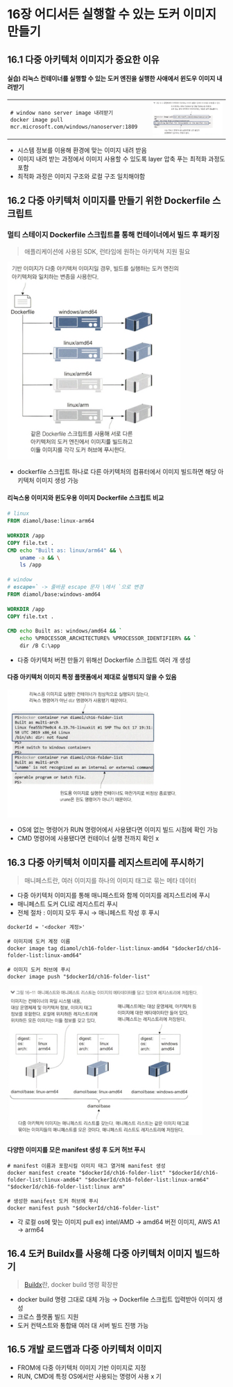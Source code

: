 # 16장 어디서든 실행할 수 있는 도커 이미지 만들기

## 16.1 다중 아키텍처 이미지가 중요한 이유

#### 실습) 리눅스 컨테이너를 실행할 수 있는 도커 엔진을 실행한 사애에서 윈도우 이미지 내려받기

<table>
<tr>
<td>

```shell
# window nano server image 내려받기
docker image pull mcr.microsoft.com/windows/nanoserver:1809
```
</td>
<td>
<img src="./img/1.png" alt="" />
</td>
</tr>
</table>

- 시스템 정보를 이용해 환경에 맞는 이미지 내려 받음
- 이미지 내려 받는 과정에서 이미지 사용할 수 있도록 layer 압축 푸는 최적화 과정도 포함
- 최적화 과정은 이미지 구조와 로컬 구조 일치해야함

## 16.2 다중 아키텍처 이미지를 만들기 위한 Dockerfile 스크립트

### 멀티 스테이지 Dockerfile 스크립트를 통해 컨테이너에서 빌드 후 패키징

> 애플리케이션에 사용된 SDK, 런타임에 원하는 아키텍쳐 지원 필요

<img src="./img/2.png" alt="" width="400"/>

- dockerfile 스크립트 하나로 다른 아키텍처의 컴퓨터에서 이미지 빌드하면 해당 아키텍처 이미지 생성 가능

#### 리눅스용 이미지와 윈도우용 이미지 Dockerfile 스크립트 비교

```dockerfile
# linux
FROM diamol/base:linux-arm64

WORKDIR /app
COPY file.txt .
CMD echo "Built as: linux/arm64" && \
    uname -a && \
    ls /app

# window
# escape=` -> 줄바꿈 escape 문자 \에서 `으로 변경
FROM diamol/base:windows-amd64

WORKDIR /app
COPY file.txt .

CMD echo Built as: windows/amd64 && `
    echo %PROCESSOR_ARCHITECTURE% %PROCESSOR_IDENTIFIER% && `
    dir /B C:\app
```

- 다중 아키텍처 버전 만들기 위해선 Dockerfile 스크립트 여러 개 생성

#### 다중 아키텍처 이미지 특정 플랫폼에서 제대로 실행되지 않을 수 있음

<img src="./img/3.png" alt="" width="400"/>

- OS에 없는 명령어가 RUN 명령어에서 사용됐다면 이미지 빌드 시점에 확인 가능
- CMD 명령어에 사용됐다면 컨테이너 실행 전까지 확인 x

## 16.3 다중 아키텍처 이미지를 레지스트리에 푸시하기

> 매니페스트란, 여러 이미지를 하나의 이미지 태그로 묶는 메타 데이터

- 다중 아키텍처 이미지를 통해 매니패스트와 함께 이미지를 레지스트리에 푸시
- 매니페스트 도커 CLI로 레지스트리 푸시
- 전체 절차 : 이미지 모두 푸시 &rarr; 매니페스트 작성 후 푸시

```shell
dockerId = '<docker 계정>'

# 이미지에 도커 계정 이름 
docker image tag diamol/ch16-folder-list:linux-amd64 "$dockerId/ch16-folder-list:linux-amd64"

# 이미지 도커 허브에 푸시
docker image push "$dockerId/ch16-folder-list" 
```

<img src="./img/4.png" alt="" width="450" />

#### 다양한 이미지를 모은 manifest 생성 후 도커 허브 푸시

```shell
# manifest 이름과 포함시킬 이미지 태그 열거해 manifest 생성
docker manifest create "$dockerId/ch16-folder-list" "$dockerId/ch16-folder-list:linux-amd64" "$dockerId/ch16-folder-list:linux-arm64" "$dockerId/ch16-folder-list:linux arm"

# 생성한 manifest 도커 허브에 푸시
docker manifest push "$dockerId/ch16-folder-list"
```

- 각 로컬 os에 맞는 이미지 pull ex) intel/AMD &rarr; amd64 버전 이미지, AWS A1 &rarr; arm64

## 16.4 도커 Buildx를 사용해 다중 아키텍처 이미지 빌드하기

> [Buildx](https://gurumee92.tistory.com/311)란, docker build 명령 확장판

- docker build 명령 그대로 대체 가능 &rarr; Dockerfile 스크립트 입력받아 이미지 생성
- 크로스 플랫폼 빌드 지원
- 도커 컨텍스트와 통합돼 여러 대 서버 빌드 진행 가능 

## 16.5 개발 로드맵과 다중 아키텍처 이미지

- FROM에 다중 아키텍처 이미지 기반 이미지로 지정
- RUN, CMD에 특정 OS에서만 사용되는 명령어 사용 x
기